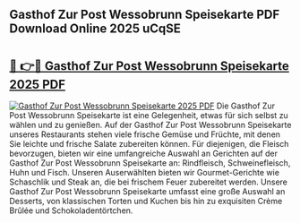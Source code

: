 ## Gasthof Zur Post Wessobrunn Speisekarte PDF Download Online 2025 uCqSE

# <h2><a href="http://gce3gni.nevu.top/?p=Gasthof+Zur+Post+Wessobrunn+Speisekarte">🔗 👉🔴 Gasthof Zur Post Wessobrunn Speisekarte 2025 PDF</a></h2>

[![Gasthof Zur Post Wessobrunn Speisekarte 2025 PDF](https://i.imgur.com/dBaPXMq.png)](http://gce3gni.nevu.top/?p=Gasthof+Zur+Post+Wessobrunn+Speisekarte)
Die Gasthof Zur Post Wessobrunn Speisekarte ist eine Gelegenheit, etwas für sich selbst zu wählen und zu genießen. Auf der Gasthof Zur Post Wessobrunn Speisekarte unseres Restaurants stehen viele frische Gemüse und Früchte, mit denen Sie leichte und frische Salate zubereiten können. Für diejenigen, die Fleisch bevorzugen, bieten wir eine umfangreiche Auswahl an Gerichten auf der Gasthof Zur Post Wessobrunn Speisekarte an: Rindfleisch, Schweinefleisch, Huhn und Fisch. Unseren Auserwählten bieten wir Gourmet-Gerichte wie Schaschlik und Steak an, die bei frischem Feuer zubereitet werden. Unsere Gasthof Zur Post Wessobrunn Speisekarte umfasst eine große Auswahl an Desserts, von klassischen Torten und Kuchen bis hin zu exquisiten Crème Brûlée und Schokoladentörtchen.

